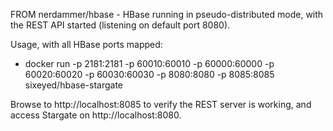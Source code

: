 FROM nerdammer/hbase - HBase running in pseudo-distributed mode, with the REST API started (listening on default port 8080).

Usage, with all HBase ports mapped:

* docker run -p 2181:2181 -p 60010:60010 -p 60000:60000 -p 60020:60020 -p 60030:60030 -p 8080:8080 -p 8085:8085 sixeyed/hbase-stargate

Browse to http://localhost:8085 to verify the REST server is working, and access Stargate on http://localhost:8080.
